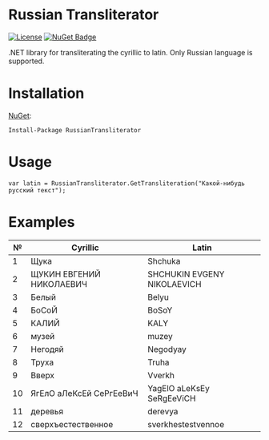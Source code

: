 # Russian Transliterator

[![License](https://img.shields.io/badge/license-MIT-red.svg)](https://raw.githubusercontent.com/nick-buhro/Translit/master/LICENSE)
[![NuGet Badge](https://buildstats.info/nuget/RussianTransliterator)](https://www.nuget.org/packages/RussianTransliterator/)

.NET library for transliterating the cyrillic to latin. Only Russian language is supported.

# Installation
[NuGet](https://www.nuget.org/packages/RussianTransliterator/):
```
Install-Package RussianTransliterator
```

# Usage
```CSharp
var latin = RussianTransliterator.GetTransliteration("Какой-нибудь русский текст");
```

# Examples
| №  | Cyrillic                 | Latin                       |
|----|--------------------------|-----------------------------|
| 1  | Щука                     | Shchuka                     |
| 2  | ЩУКИН ЕВГЕНИЙ НИКОЛАЕВИЧ | SHCHUKIN EVGENY NIKOLAEVICH |
| 3  | Белый                    | Belyu                       |
| 4  | БоСоЙ                    | BoSoY                       |
| 5  | КАЛИЙ                    | KALY                        |
| 6  | музей                    | muzey                       |
| 7  | Негодяй                  | Negodyay                    |
| 8  | Труха                    | Truha                       |
| 9  | Вверх                    | Vverkh                      |
| 10 | ЯгЕлО аЛеКсЕй СеРгЕеВиЧ  | YagElO aLeKsEy SeRgEeViCH   |
| 11 | деревья                  | derevya                     |
| 12 | сверхъестественное       | sverkhestestvennoe          |
